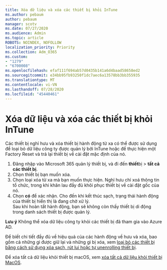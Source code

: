 ```yaml
---
title: Xóa dữ liệu và xóa các thiết bị khỏi InTune
ms.author: pebaum
author: pebaum
manager: scotv
ms.date: 07/27/2020
ms.audience: Admin
ms.topic: article
ROBOTS: NOINDEX, NOFOLLOW
localization_priority: Priority
ms.collection: Adm_O365
ms.custom:
- "1279"
- "6700008"
ms.openlocfilehash: efaf111f694ab57d0435b141a6d4baad58658ed2
ms.sourcegitcommit: e34bb95fb93250f1dc7aec6a13578bb3bb355935
ms.translationtype: MT
ms.contentlocale: vi-VN
ms.lasthandoff: 07/28/2020
ms.locfileid: "45440461"
---
```

# <a name="removing-data-and-wiping-devices-from-intune"></a>Xóa dữ liệu và xóa các thiết bị khỏi InTune

Các thiết bị nghỉ hưu và xóa thiết bị hành động từ xa có thể được sử dụng để loại bỏ dữ liệu công ty được quản lý bởi InTune hoặc để thực hiện một Factory Reset và trả lại thiết bị về cài đặt mặc định của nó.

1. Đăng nhập vào Microsoft 365 quản lý thiết bị, và đi đến **thiết**bị  >  **tất cả các thiết bị**.
2. Chọn thiết bị bạn muốn xóa.
3. Chọn loại xóa từ xa mà bạn muốn thực hiện. Nghỉ hưu chỉ xoá thông tin tổ chức, trong khi khăn lau đầy đủ khôi phục thiết bị về cài đặt gốc của nó.
4. Chọn **có** để xác nhận. Cho đến khi kết thúc sạch, trạng thái hành động của thiết bị hiển thị là đang chờ xử lý.</br>
    Sau khi hoàn tất hành động, bạn sẽ không còn thấy thiết bị di động trong danh sách thiết bị được quản lý.

**Lưu ý** Không thể xóa dữ liệu công ty khỏi các thiết bị đã tham gia vào Azure AD.

Để biết chi tiết đầy đủ về hiệu quả của các hành động về hưu và xóa, bao gồm cả những gì được giữ lại và những gì bị xóa, xem [loại bỏ các thiết bị bằng cách sử dụng xóa sạch, rút lui hoặc tự unenrolling thiết bị](https://docs.microsoft.com/intune/devices-wipe).

Để xóa tất cả dữ liệu khỏi thiết bị macOS, xem [xóa tất cả dữ liệu khỏi thiết bị MacOS](https://docs.microsoft.com/intune/device-erase).